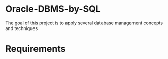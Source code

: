 # Oracle-DBMS-by-SQL
The goal of this project is to apply several database management concepts and techniques 

# Requirements
